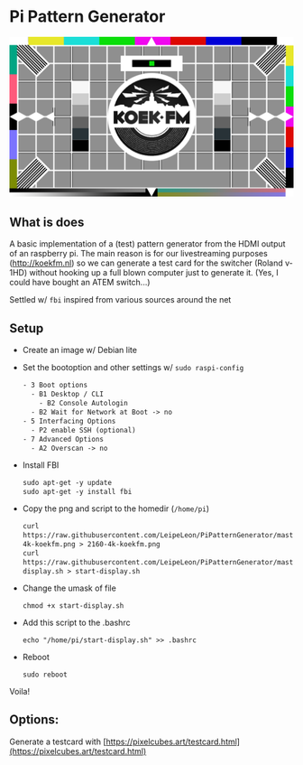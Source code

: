 # Pi Pattern Generator

![test card](720-koekfm.png)

## What is does

A basic implementation of a (test) pattern generator from the HDMI output of an raspberry pi. The main reason is for our livestreaming purposes (http://koekfm.nl) so we can generate a test card for the switcher (Roland v-1HD) without hooking up a full blown computer just to generate it. (Yes, I could have bought an ATEM switch...)

Settled w/ `fbi` inspired from various sources around the net

## Setup

- Create an image w/ Debian lite

- Set the bootoption and other settings w/ `sudo raspi-config`

      - 3 Boot options
        - B1 Desktop / CLI
          - B2 Console Autologin
        - B2 Wait for Network at Boot -> no
      - 5 Interfacing Options
        - P2 enable SSH (optional)
      - 7 Advanced Options
        - A2 Overscan -> no

- Install FBI

      sudo apt-get -y update
      sudo apt-get -y install fbi

- Copy the png and script to the homedir (`/home/pi`)

      curl https://raw.githubusercontent.com/LeipeLeon/PiPatternGenerator/master/2160-4k-koekfm.png > 2160-4k-koekfm.png
      curl https://raw.githubusercontent.com/LeipeLeon/PiPatternGenerator/master/start-display.sh > start-display.sh

- Change the umask of file

      chmod +x start-display.sh

- Add this script to the .bashrc

      echo "/home/pi/start-display.sh" >> .bashrc

- Reboot

      sudo reboot

Voila!


## Options:

Generate a testcard with [https://pixelcubes.art/testcard.html](https://pixelcubes.art/testcard.html)
